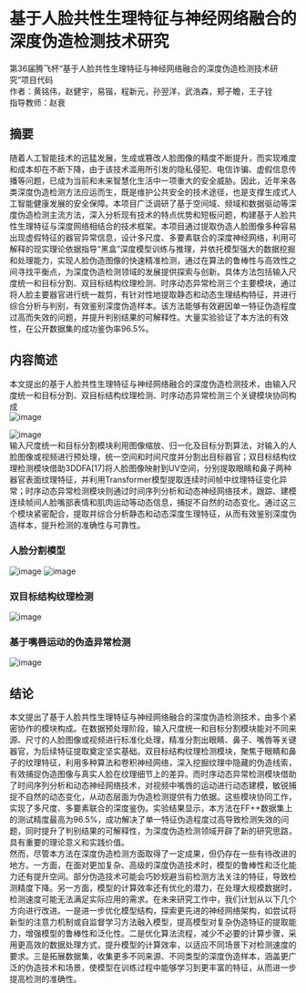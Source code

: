# 基于人脸共性生理特征与神经网络融合的深度伪造检测技术研究
第36届腾飞杯“基于人脸共性生理特征与神经网络融合的深度伪造检测技术研究”项目代码  
作者：黄铭伟，赵健宇，易锴，程新元，孙翌洋，武浩森，郏子瞻，王子铨  
指导教师：赵衰  
## 摘要
随着人工智能技术的迅猛发展，生成或篡改人脸图像的精度不断提升，而实现难度和成本却在不断下降，由于该技术滥用所引发的隐私侵犯、电信诈骗、虚假信息传播等问题，已成为当前和未来智慧化生活中一项重大的安全威胁。因此，近年来各类深度伪造检测方法应运而生，既是维护公共安全的技术途径，也是支撑生成式人工智能健康发展的安全保障。本项目广泛调研了基于空间域、频域和数据驱动等深度伪造检测主流方法，深入分析现有技术的特点优势和短板问题，构建基于人脸共性生理特征与深度网络相结合的技术框架。本项目通过提取伪造人脸图像多种容易出现虚假特征的器官异常信息，设计多尺度、多要素联合的深度神经网络，利用可解释的现实理论依据指导“黑盒”深度模型训练与推理，并依托模型强大的数据挖掘和处理能力，实现人脸伪造图像的快速精准检测，通过在算法的鲁棒性与高效性之间寻找平衡点，为深度伪造检测领域的发展提供探索与创新。具体方法包括输入尺度统一和目标分割、双目标结构纹理检测、时序动态异常检测三个主要模块，通过将人脸主要器官进行统一裁剪，有针对性地提取静态和动态生理结构特征，并进行综合分析与判别，有效鉴别深度伪造样本。该方法能够有效避因单一特征伪造程度过高而失效的问题，并提升判别结果的可解释性。大量实验验证了本方法的有效性，在公开数据集的成功鉴伪率96.5%。
## 内容简述
本文提出的基于人脸共性生理特征与神经网络融合的深度伪造检测技术，由输入尺度统一和目标分割、双目标结构纹理检测、时序动态异常检测三个关键模块协同构成  
![image](https://github.com/user-attachments/assets/b77c1e7c-96a9-46e2-8b64-98c9c96610dd)

![image](https://github.com/user-attachments/assets/ef797372-16ce-4ea4-a990-004bdf791c04)  
输入尺度统一和目标分割模块利用图像缩放、归一化及目标分割算法，对输入的人脸图像或视频进行预处理，统一空间和时间尺度并分割出目标器官；双目标结构纹理检测模块借助3DDFA[17]将人脸图像映射到UV空间，分别提取眼睛和鼻子两种器官表面纹理特征，并利用Transformer模型提取连续时间帧中纹理特征变化异常；时序动态异常检测模块则通过时间序列分析和动态神经网络技术，跟踪、建模连续帧间人脸嘴部表情和肌肉运动等动态信息，捕捉不自然的动态变化。通过这三个模块紧密配合，提取并综合分析静态和动态深度生理特征，从而有效鉴别深度伪造样本，提升检测的准确性与可靠性。
### 人脸分割模型
![image](https://github.com/user-attachments/assets/08bb6b68-a672-4612-a6cb-01b7afbebe65)
![image](https://github.com/user-attachments/assets/04f2eb36-9531-4f3d-a594-813741e879bd)
### 双目标结构纹理检测
![image](https://github.com/user-attachments/assets/e1a0d577-883f-4776-a95b-8c54951134e7)
### 基于嘴唇运动的伪造异常检测
![image](https://github.com/user-attachments/assets/16ccfe87-87f1-4169-b581-b327dbb8ff1e)
## 结论
本文提出了基于人脸共性生理特征与神经网络融合的深度伪造检测技术，由多个紧密协作的模块构成。在数据预处理阶段，输入尺度统一和目标分割模块能对不同来源、尺寸的人脸图像或视频进行标准化处理，精准分割出眼睛、鼻子、嘴唇等关键器官，为后续特征提取奠定坚实基础。双目标结构纹理检测模块，聚焦于眼睛和鼻子的纹理特征，利用多种算法和卷积神经网络，深入挖掘纹理中隐藏的伪造线索，有效捕捉伪造图像与真实人脸在纹理细节上的差异。而时序动态异常检测模块借助了时间序列分析和动态神经网络技术，对视频中嘴唇的运动进行动态建模，敏锐捕捉不自然的动态变化，从动态层面为伪造检测提供有力依据。这些模块协同工作，实现了多尺度、多要素联合的深度鉴伪。实验结果显示，本方法在FF++数据集上的测试精度最高为96.5%，成功解决了单一特征伪造程度过高导致检测失效的问题，同时提升了判别结果的可解释性，为深度伪造检测领域开辟了新的研究思路，具有重要的理论意义和实践价值。  
然而，尽管本方法在深度伪造检测方面取得了一定成果，但仍存在一些有待改进的地方。一方面，在面对更加复杂、高级的深度伪造技术时，模型的鲁棒性和泛化能力还有提升空间。部分伪造技术可能会巧妙规避当前检测方法关注的特征，导致检测精度下降。另一方面，模型的计算效率还有优化的潜力，在处理大规模数据时，检测速度可能无法满足实际应用的需求。在未来研究工作中，我们计划从以下几个方向进行改进。一是进一步优化模型结构，探索更先进的神经网络架构，如尝试将新型的注意力机制或自监督学习方法融入模型，提高模型对复杂伪造特征的提取能力，增强模型的鲁棒性和泛化性。二是优化算法流程，减少不必要的计算步骤，采用更高效的数据处理方式，提升模型的计算效率，以适应不同场景下对检测速度的要求。三是拓展数据集，收集更多不同来源、不同类型的深度伪造样本，涵盖更广泛的伪造技术和场景，使模型在训练过程中能够学习到更丰富的特征，从而进一步提高检测的准确性。 





